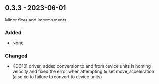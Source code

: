 ## 0.3.3 - 2023-06-01

Minor fixes and improvements.

### Added
- None

### Changed
- KDC101 driver, added conversion to and from device units in homing velocity and fixed the error when attempting to set move_acceleration (also do to failure to convert to device units)
